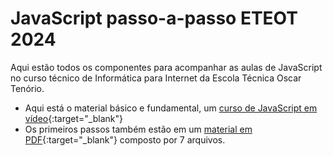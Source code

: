 # JavaScript passo-a-passo ETEOT 2024
Aqui estão todos os componentes para acompanhar as aulas de JavaScript no curso técnico de Informática para Internet da Escola Técnica Oscar Tenório.

* Aqui está o material básico e fundamental, um [curso de JavaScript em vídeo](https://youtube.com/playlist?list=PLHz_AreHm4dlsK3Nr9GVvXCbpQyHQl1o1&si=iolY1jIwmFc4Fuwz){:target="_blank"}
* Os primeiros passos também estão em um [material em PDF](https://github.com/eteot/exercicios-javascript-2024/tree/main/aulas-pdf){:target="_blank"} composto por 7 arquivos.
